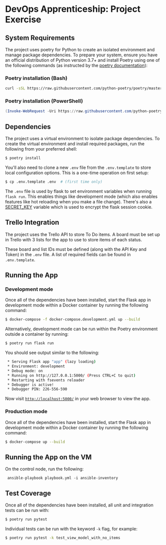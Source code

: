 # DevOps Apprenticeship: Project Exercise

## System Requirements

The project uses poetry for Python to create an isolated environment and manage package dependencies. To prepare your system, ensure you have an official distribution of Python version 3.7+ and install Poetry using one of the following commands (as instructed by the [poetry documentation](https://python-poetry.org/docs/#system-requirements)):

### Poetry installation (Bash)

```bash
curl -sSL https://raw.githubusercontent.com/python-poetry/poetry/master/install-poetry.py | python -
```

### Poetry installation (PowerShell)

```powershell
(Invoke-WebRequest -Uri https://raw.githubusercontent.com/python-poetry/poetry/master/install-poetry.py -UseBasicParsing).Content | python -
```

## Dependencies

The project uses a virtual environment to isolate package dependencies. To create the virtual environment and install required packages, run the following from your preferred shell:

```bash
$ poetry install
```

You'll also need to clone a new `.env` file from the `.env.template` to store local configuration options. This is a one-time operation on first setup:

```bash
$ cp .env.template .env  # (first time only)
```

The `.env` file is used by flask to set environment variables when running `flask run`. This enables things like development mode (which also enables features like hot reloading when you make a file change). There's also a [SECRET_KEY](https://flask.palletsprojects.com/en/1.1.x/config/#SECRET_KEY) variable which is used to encrypt the flask session cookie.

## Trello Integration

The project uses the Trello API to store To Do items. A board must be set up in Trello with 3 lists for the app to use to store items of each status.

These board and list IDs must be defined (along with the API Key and Token) in the `.env` file. A list of required fields can be found in `.env.template`.

## Running the App

### Development mode

Once all of the dependencies have been installed, start the Flask app in development mode within a Docker container by running the following command:

```bash
$ docker-compose -f docker-compose.development.yml up --build
```

Alternatively, development mode can be run within the Poetry environment outside a container by running:
```bash
$ poetry run flask run
```

You should see output similar to the following:
```bash
 * Serving Flask app "app" (lazy loading)
 * Environment: development
 * Debug mode: on
 * Running on http://127.0.0.1:5000/ (Press CTRL+C to quit)
 * Restarting with fsevents reloader
 * Debugger is active!
 * Debugger PIN: 226-556-590
```
Now visit [`http://localhost:5000/`](http://localhost:5000/) in your web browser to view the app.

### Production mode

Once all of the dependencies have been installed, start the Flask app in development mode within a Docker container by running the following command:

```bash
$ docker-compose up --build
```

## Running the App on the VM

On the control node, run the following:

```
 ansible-playbook playbook.yml -i ansible-inventory
```

## Test Coverage

Once all of the dependencies have been installed, all unit and integration tests can be run with:
```bash
$ poetry run pytest
```

Individual tests can be run with the keyword `-k` flag, for example:

```bash
$ poetry run pytest -k test_view_model_with_no_items
```

